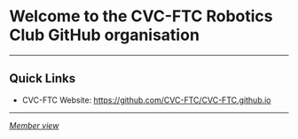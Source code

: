 # Welcome to the CVC-FTC Robotics Club GitHub organisation

---

## **Quick Links**
* CVC-FTC Website: https://github.com/CVC-FTC/CVC-FTC.github.io

---

*[Member view](https://github.com/CVC-FTC?view_as=member)*
